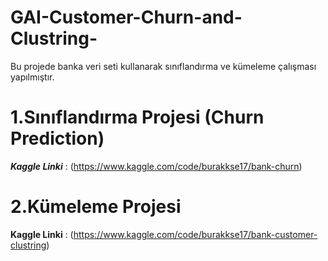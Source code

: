 # GAI-Customer-Churn-and-Clustring-
Bu projede banka veri seti kullanarak sınıflandırma ve kümeleme çalışması yapılmıştır.
# 1.Sınıflandırma Projesi (Churn Prediction)
***Kaggle Linki*** :
(https://www.kaggle.com/code/burakkse17/bank-churn)
# 2.Kümeleme Projesi
**Kaggle Linki** :
(https://www.kaggle.com/code/burakkse17/bank-customer-clustring)

